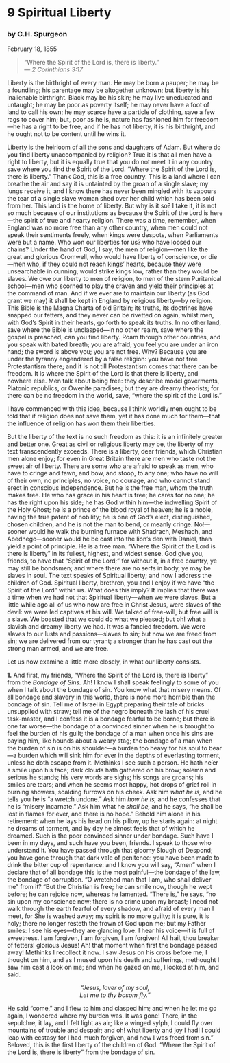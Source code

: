 # 9 Spiritual Liberty

### by C.H. Spurgeon

February 18, 1855

> “Where the Spirit of the Lord is, there is liberty.”  
— *2 Corinthians 3:17*

Liberty is the birthright of every man. He may be born a pauper; he may be a foundling; his parentage may be altogether unknown; but liberty is his inalienable birthright. Black may be his skin; he may live uneducated and untaught; he may be poor as poverty itself; he may never have a foot of land to call his own; he may scarce have a particle of clothing, save a few rags to cover him; but, poor as he is, nature has fashioned him for freedom—he has a right to be free, and if he has not liberty, it is his birthright, and he ought not to be content until he wins it.

Liberty is the heirloom of all the sons and daughters of Adam. But where do you find liberty unaccompanied by religion? True it is that all men have a right to liberty, but it is equally true that you do not meet it in any country save where you find the Spirit of the Lord. “Where the Spirit of the Lord is, there is liberty.” Thank God, this is a free country. This is a land where I can breathe the air and say it is untainted by the groan of a single slave; my lungs receive it, and I know there has never been mingled with its vapours the tear of a single slave woman shed over her child which has been sold from her. This land is the home of liberty. But why is it so? I take it, it is not so much because of our institutions as because the Spirit of the Lord is here—the spirit of true and hearty religion. There was a time, remember, when England was no more free than any other country, when men could not speak their sentiments freely, when kings were despots, when Parliaments were but a name. Who won our liberties for us? who have loosed our chains? Under the hand of God, I say, the men of religion—men like the great and glorious Cromwell, who would have liberty of conscience, or die—men who, if they could not reach kings’ hearts, because they were unsearchable in cunning, would strike kings low, rather than they would be slaves. We owe our liberty to men of religion, to men of the stern Puritanical school—men who scorned to play the craven and yield their principles at the command of man. And if we ever are to maintain our liberty (as God grant we may) it shall be kept in England by religious liberty—by religion. This Bible is the Magna Charta of old Britain; its truths, its doctrines have snapped our fetters, and they never can be rivetted on again, whilst men, with God’s Spirit in their hearts, go forth to speak its truths. In no other land, save where the Bible is unclasped—in no other realm, save where the gospel is preached, can you find liberty. Roam through other countries, and you speak with bated breath; you are afraid; you feel you are under an iron hand; the sword is above you; you are not free. Why? Because you are under the tyranny engendered by a false religion: you have not free Protestantism there; and it is not till Protestantism comes that there can be freedom. It is where the Spirit of the Lord is that there is liberty, and nowhere else. Men talk about being free: they describe model goverments, Platonic republics, or Owenite paradises; but they are dreamy theorists; for there can be no freedom in the world, save, “where the spirit of the Lord is.”

I have commenced with this idea, because I think worldly men ought to be told that if religion does not save them, yet it has done much for them—that the influence of religion has won them their liberties.

But the liberty of the text is no such freedom as this: it is an infinitely greater and better one. Great as civil or religious liberty may be, the liberty of my text transcendently exceeds. There is a liberty, dear friends, which Christian men alone enjoy; for even in Great Britain there are men who taste not the sweet air of liberty. There are some who are afraid to speak as men, who have to cringe and fawn, and bow, and stoop, to any one; who have no will of their own, no principles, no voice, no courage, and who cannot stand erect in conscious independence. But he is the free man, whom the truth makes free. He who has grace in his heart is free; he cares for no one; he has the right upon his side; he has God within him—the indwelling Spirit of the Holy Ghost; he is a prince of the blood royal of heaven; he is a noble, having the true patent of nobility; he is one of God’s elect, distinguished, chosen children, and he is not the man to bend, or meanly cringe. No!—sooner would he walk the burning furnace with Shadrach, Meshach, and Abednego—sooner would he be cast into the lion’s den with Daniel, than yield a point of principle. He is a free man. “Where the Spirit of the Lord is there is liberty” in its fullest, highest, and widest sense. God give you, friends, to have that “Spirit of the Lord;” for without it, in a free country, ye may still be bondsmen; and where there are no serfs in body, ye may be slaves in soul. The text speaks of Spiritual liberty; and now I address the children of God. Spiritual liberty, brethren, you and I enjoy if we have “the Spirit of the Lord” within us. What does this imply? It implies that there was a time when we had not that Spiritual liberty—when we were slaves. But a little while ago all of us who now are free in Christ Jesus, were slaves of the devil: we were led captives at his will. We talked of free-will, but free will is a slave. We boasted that we could do what we pleased; but oh! what a slavish and dreamy liberty we had. It was a fancied freedom. We were slaves to our lusts and passions—slaves to sin; but now we are freed from sin; we are delivered from our tyrant; a stronger than he has cast out the strong man armed, and we are free.

Let us now examine a little more closely, in what our liberty consists.

**1.** And first, my friends, “Where the Spirit of the Lord is, there is liberty” from the *Bondage of Sins.* Ah! I know I shall speak feelingly to some of you when I talk about the bondage of sin. You know what that misery means. Of all bondage and slavery in this world, there is none more horrible than the bondage of sin. Tell me of Israel in Egypt preparing their tale of bricks unsupplied with straw; tell me of the negro beneath the lash of his cruel task-master, and I confess it is a bondage fearful to be borne; but there is one far worse—the bondage of a convinced sinner when he is brought to feel the burden of his guilt; the bondage of a man when once his sins are baying him, like hounds about a weary stag; the bondage of a man when the burden of sin is on his shoulder—a burden too heavy for his soul to bear—a burden which will sink him for ever in the depths of everlasting torment, unless he doth escape from it. Methinks I see such a person. He hath ne’er a smile upon his face; dark clouds hath gathered on his brow; solemn and serious he stands; his very words are sighs; his songs are groans; his smiles are tears; and when he seems most happy, hot drops of grief roll in burning showers, scalding furrows on his cheek. Ask him *what he is,* and he tells you he is “a wretch undone.” Ask him *how he is,* and he confesses that he is “misery incarnate.” Ask him what he *shall be,* and he says, “he shall be lost in flames for ever, and there is no hope.” Behold him alone in his retirement: when he lays his head on his pillow, up he starts again: at night he dreams of torment, and by day he almost feels that of which he dreamed. Such is the poor convinced sinner under bondage. Such have I been in my days, and such have you been, friends. I speak to those who understand it. You have passed through that gloomy Slough of Despond; you have gone through that dark vale of penitence: you have been made to drink the bitter cup of repentance: and I know you will say, “Amen” when I declare that of all bondage this is the most painful—the bondage of the law, the bondage of corruption. “O wretched man that I am, who shall deliver me” from it? “But the Christian is free; he can smile now, though he wept before; he can rejoice now, whereas he lamented. “There is,” he says, “no sin upon my conscience now; there is no crime upon my breast; I need not walk through the earth fearful of every shadow, and afraid of every man I meet, for She is washed away; my spirit is no more guilty; it is pure, it is holy; there no longer resteth the frown of God upon me; but my Father smiles: I see his eyes—they are glancing love: I hear his voice—it is full of sweetness. I am forgiven, I am forgiven, I am forgiven! All hail, thou breaker of fetters! glorious Jesus! Ah! that moment when first the bondage passed away! Methinks I recollect it now. I saw Jesus on his cross before me; I thought on him, and as I mused upon his death and sufferings, methought I saw him cast a look on me; and when he gazed on me, I looked at him, and said.

<p align="center">
    <i>“Jesus, lover of my soul,<br>Let me to thy bosom fly.”</i>
</p>

He said “come,” and I flew to him and clasped him; and when he let me go again, I wondered where my burden was. It was gone! There, in the sepulchre, it lay, and I felt light as air; like a winged sylph, I could fly over mountains of trouble and despair; and oh! what liberty and joy I had! I could leap with ecstasy for I had much forgiven, and now I was freed from sin.” Beloved, this is the first liberty of the children of God. “Where the Spirit of the Lord is, there is liberty” from the bondage of sin.